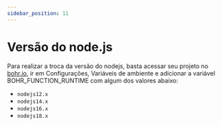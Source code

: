 ```yaml
---
sidebar_position: 11
---
```


# Versão do node.js 

Para realizar a troca da versão do nodejs, basta acessar seu projeto no [bohr.io](https://bohr.io "borh.io"), ir em Configurações, Variáveis de ambiente e adicionar a variável BOHR_FUNCTION_RUNTIME com algum dos valores abaixo:

- `nodejs12.x`
- `nodejs14.x`
- `nodejs16.x`
- `nodejs18.x`
